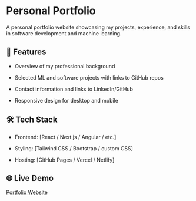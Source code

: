 # Personal Portfolio
A personal portfolio website showcasing my projects, experience, and skills in software development and machine learning.

## 🚀 Features

- Overview of my professional background

- Selected ML and software projects with links to GitHub repos

- Contact information and links to LinkedIn/GitHub

- Responsive design for desktop and mobile

## 🛠️ Tech Stack

- Frontend: [React / Next.js / Angular / etc.]

- Styling: [Tailwind CSS / Bootstrap / custom CSS]

- Hosting: [GitHub Pages / Vercel / Netlify]

## 🌐 Live Demo
[Portfolio Website](https://oriolfeliu.github.io/portfolio/)